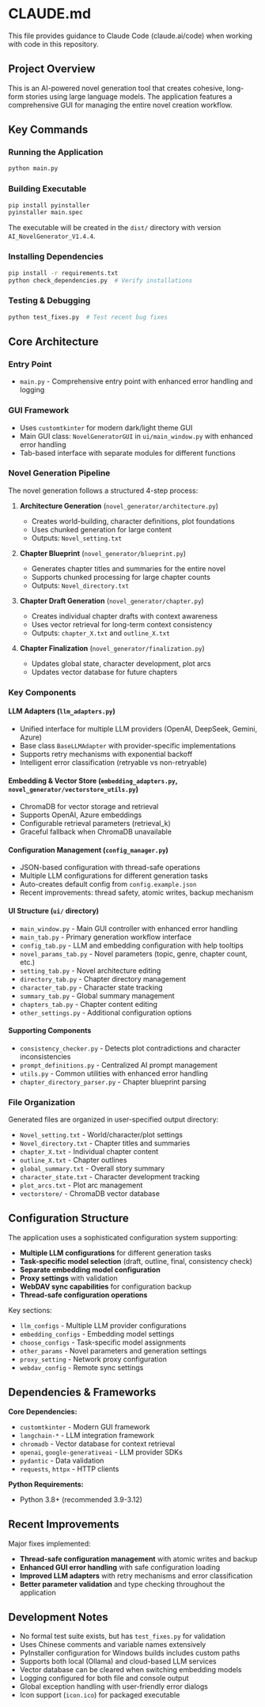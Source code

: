 # CLAUDE.md

This file provides guidance to Claude Code (claude.ai/code) when working with code in this repository.

## Project Overview

This is an AI-powered novel generation tool that creates cohesive, long-form stories using large language models. The application features a comprehensive GUI for managing the entire novel creation workflow.

## Key Commands

### Running the Application
```bash
python main.py
```

### Building Executable
```bash
pip install pyinstaller
pyinstaller main.spec
```
The executable will be created in the `dist/` directory with version `AI_NovelGenerator_V1.4.4`.

### Installing Dependencies
```bash
pip install -r requirements.txt
python check_dependencies.py  # Verify installations
```

### Testing & Debugging
```bash
python test_fixes.py  # Test recent bug fixes
```

## Core Architecture

### Entry Point
- `main.py` - Comprehensive entry point with enhanced error handling and logging

### GUI Framework
- Uses `customtkinter` for modern dark/light theme GUI
- Main GUI class: `NovelGeneratorGUI` in `ui/main_window.py` with enhanced error handling
- Tab-based interface with separate modules for different functions

### Novel Generation Pipeline
The novel generation follows a structured 4-step process:

1. **Architecture Generation** (`novel_generator/architecture.py`)
   - Creates world-building, character definitions, plot foundations
   - Uses chunked generation for large content
   - Outputs: `Novel_setting.txt`

2. **Chapter Blueprint** (`novel_generator/blueprint.py`)
   - Generates chapter titles and summaries for the entire novel
   - Supports chunked processing for large chapter counts
   - Outputs: `Novel_directory.txt`

3. **Chapter Draft Generation** (`novel_generator/chapter.py`)
   - Creates individual chapter drafts with context awareness
   - Uses vector retrieval for long-term context consistency
   - Outputs: `chapter_X.txt` and `outline_X.txt`

4. **Chapter Finalization** (`novel_generator/finalization.py`)
   - Updates global state, character development, plot arcs
   - Updates vector database for future chapters

### Key Components

#### LLM Adapters (`llm_adapters.py`)
- Unified interface for multiple LLM providers (OpenAI, DeepSeek, Gemini, Azure)
- Base class `BaseLLMAdapter` with provider-specific implementations
- Supports retry mechanisms with exponential backoff
- Intelligent error classification (retryable vs non-retryable)

#### Embedding & Vector Store (`embedding_adapters.py`, `novel_generator/vectorstore_utils.py`)
- ChromaDB for vector storage and retrieval
- Supports OpenAI, Azure embeddings
- Configurable retrieval parameters (retrieval_k)
- Graceful fallback when ChromaDB unavailable

#### Configuration Management (`config_manager.py`)
- JSON-based configuration with thread-safe operations
- Multiple LLM configurations for different generation tasks
- Auto-creates default config from `config.example.json`
- Recent improvements: thread safety, atomic writes, backup mechanism

#### UI Structure (`ui/` directory)
- `main_window.py` - Main GUI controller with enhanced error handling
- `main_tab.py` - Primary generation workflow interface
- `config_tab.py` - LLM and embedding configuration with help tooltips
- `novel_params_tab.py` - Novel parameters (topic, genre, chapter count, etc.)
- `setting_tab.py` - Novel architecture editing
- `directory_tab.py` - Chapter directory management
- `character_tab.py` - Character state tracking
- `summary_tab.py` - Global summary management
- `chapters_tab.py` - Chapter content editing
- `other_settings.py` - Additional configuration options

#### Supporting Components
- `consistency_checker.py` - Detects plot contradictions and character inconsistencies
- `prompt_definitions.py` - Centralized AI prompt management
- `utils.py` - Common utilities with enhanced error handling
- `chapter_directory_parser.py` - Chapter blueprint parsing

### File Organization
Generated files are organized in user-specified output directory:
- `Novel_setting.txt` - World/character/plot settings
- `Novel_directory.txt` - Chapter titles and summaries
- `chapter_X.txt` - Individual chapter content
- `outline_X.txt` - Chapter outlines
- `global_summary.txt` - Overall story summary
- `character_state.txt` - Character development tracking
- `plot_arcs.txt` - Plot arc management
- `vectorstore/` - ChromaDB vector database

## Configuration Structure

The application uses a sophisticated configuration system supporting:
- **Multiple LLM configurations** for different generation tasks
- **Task-specific model selection** (draft, outline, final, consistency check)
- **Separate embedding model configuration**
- **Proxy settings** with validation
- **WebDAV sync capabilities** for configuration backup
- **Thread-safe configuration operations**

Key sections:
- `llm_configs` - Multiple LLM provider configurations
- `embedding_configs` - Embedding model settings
- `choose_configs` - Task-specific model assignments
- `other_params` - Novel parameters and generation settings
- `proxy_setting` - Network proxy configuration
- `webdav_config` - Remote sync settings

## Dependencies & Frameworks

**Core Dependencies:**
- `customtkinter` - Modern GUI framework
- `langchain-*` - LLM integration framework
- `chromadb` - Vector database for context retrieval
- `openai`, `google-generativeai` - LLM provider SDKs
- `pydantic` - Data validation
- `requests`, `httpx` - HTTP clients

**Python Requirements:**
- Python 3.8+ (recommended 3.9-3.12)

## Recent Improvements

Major fixes implemented:
- **Thread-safe configuration management** with atomic writes and backup
- **Enhanced GUI error handling** with safe configuration loading
- **Improved LLM adapters** with retry mechanisms and error classification
- **Better parameter validation** and type checking throughout the application

## Development Notes

- No formal test suite exists, but has `test_fixes.py` for validation
- Uses Chinese comments and variable names extensively
- PyInstaller configuration for Windows builds includes custom paths
- Supports both local (Ollama) and cloud-based LLM services
- Vector database can be cleared when switching embedding models
- Logging configured for both file and console output
- Global exception handling with user-friendly error dialogs
- Icon support (`icon.ico`) for packaged executable